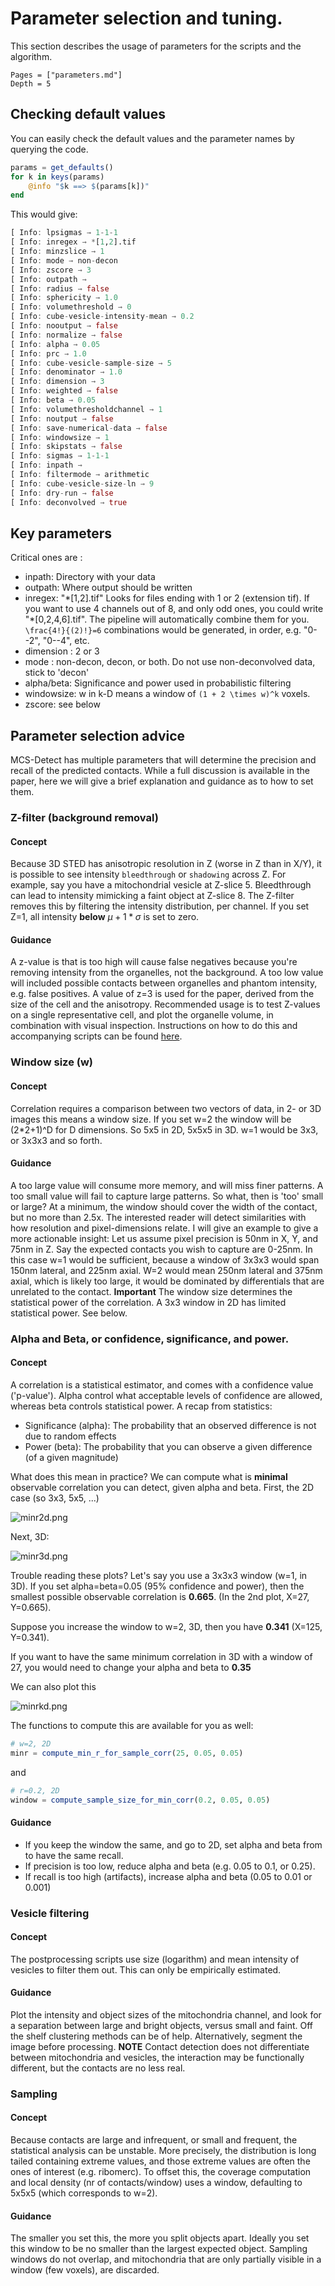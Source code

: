 # Parameter selection and tuning.
This section describes the usage of parameters for the scripts and the algorithm.

```@contents
Pages = ["parameters.md"]
Depth = 5
```

## Checking default values
You can easily check the default values and the parameter names by querying the code.
```julia
params = get_defaults()
for k in keys(params)
    @info "$k ==> $(params[k])"
end
```

This would give:

```julia
[ Info: lpsigmas → 1-1-1
[ Info: inregex → *[1,2].tif
[ Info: minzslice → 1
[ Info: mode → non-decon
[ Info: zscore → 3
[ Info: outpath → 
[ Info: radius → false
[ Info: sphericity → 1.0
[ Info: volumethreshold → 0
[ Info: cube-vesicle-intensity-mean → 0.2
[ Info: nooutput → false
[ Info: normalize → false
[ Info: alpha → 0.05
[ Info: prc → 1.0
[ Info: cube-vesicle-sample-size → 5
[ Info: denominator → 1.0
[ Info: dimension → 3
[ Info: weighted → false
[ Info: beta → 0.05
[ Info: volumethresholdchannel → 1
[ Info: noutput → false
[ Info: save-numerical-data → false
[ Info: windowsize → 1
[ Info: skipstats → false
[ Info: sigmas → 1-1-1
[ Info: inpath → 
[ Info: filtermode → arithmetic
[ Info: cube-vesicle-size-ln → 9
[ Info: dry-run → false
[ Info: deconvolved → true
```

## Key parameters
Critical ones are :
- inpath: Directory with your data
- outpath: Where output should be written
- inregex: "\*[1,2].tif" Looks for files ending with 1 or 2 (extension tif). If you want to use 4 channels out of 8, and only odd ones, you could write "\*[0,2,4,6].tif". The pipeline will automatically combine them for you. ``\frac{4!}{(2)!}=6`` combinations would be generated, in order, e.g. "0--2", "0--4", etc.
- dimension : 2 or 3
- mode : non-decon, decon, or both. Do not use non-deconvolved data, stick to 'decon'
- alpha/beta: Significance and power used in probabilistic filtering
- windowsize: w in k-D means a window of ``(1 + 2 \times w)^k`` voxels. 
- zscore: see below

## Parameter selection advice
MCS-Detect has multiple parameters that will determine the precision and recall of the predicted contacts. 
While a full discussion is available in the paper, here we will give a brief explanation and guidance as to how to set them.

### Z-filter (background removal)

#### Concept
Because 3D STED has anisotropic resolution in Z (worse in Z than in X/Y), it is possible to see intensity `bleedthrough` or `shadowing` across Z. 
For example, say you have a mitochondrial vesicle at Z-slice 5. 
Bleedthrough can lead to intensity mimicking a faint object at Z-slice 8.
The Z-filter removes this by filtering the intensity distribution, per channel.
If you set Z=1, all intensity **below** $\mu + 1 * \sigma$ is set to zero.

#### Guidance
A z-value is that is too high will cause false negatives because you're removing intensity from the organelles, not the background.
A too low value will included possible contacts between organelles and phantom intensity, e.g. false positives.
A value of z=3 is used for the paper, derived from the size of the cell and the anisotropy. 
Recommended usage is to test Z-values on a single representative cell, and plot the organelle volume, in combination with visual inspection. 
Instructions on how to do this and accompanying scripts can be found [here](https://github.com/NanoscopyAI/tutorial_mcs_detect?tab=readme-ov-file#mcs-detect-background-filtering-only--segmentation).


### Window size (w)

#### Concept
Correlation requires a comparison between two vectors of data, in 2- or 3D images this means a window size. 
If you set w=2 the window will be (2*2+1)^D for D dimensions.
So 5x5 in 2D, 5x5x5 in 3D. w=1 would be 3x3, or 3x3x3 and so forth.

#### Guidance
A too large value will consume more memory, and will miss finer patterns. 
A too small value will fail to capture large patterns. 
So what, then is 'too' small or large?
At a minimum, the window should cover the width of the contact, but no more than 2.5x. 
The interested reader will detect similarities with how resolution and pixel-dimensions relate.
I will give an example to give a more actionable insight:
Let us assume pixel precision is 50nm in X, Y, and 75nm in Z.
Say the expected contacts you wish to capture are 0-25nm. 
In this case w=1 would be sufficient, because a window of 3x3x3 would span 150nm lateral, and 225nm axial. 
W=2 would mean 250nm lateral and 375nm axial, which is likely too large, it would be dominated by differentials that are unrelated to the contact.
**Important** The window size determines the statistical power of the correlation. A 3x3 window in 2D has limited statistical power. See below.


### Alpha and Beta, or confidence, significance, and power.

#### Concept
A correlation is a statistical estimator, and comes with a confidence value ('p-value'). 
Alpha control what acceptable levels of confidence are allowed, whereas beta controls statistical power. 
A recap from statistics:
- Significance (alpha): The probability that an observed difference is not due to random effects
- Power (beta): The probability that you can observe a given difference (of a given magnitude)

What does this mean in practice?
We can compute what is **minimal** observable correlation you can detect, given alpha and beta.
First, the 2D case (so 3x3, 5x5, ...)

![minr2d.png](./assets/minr2d.png)

Next, 3D:

![minr3d.png](./assets/minr3d.png)


Trouble reading these plots?
Let's say you use a 3x3x3 window (w=1, in 3D). 
If you set alpha=beta=0.05 (95% confidence and power), then the smallest possible observable correlation is **0.665**. (In the 2nd plot, X=27, Y=0.665).

Suppose you increase the window to w=2, 3D, then you have **0.341** (X=125, Y=0.341).

If you want to have the same minimum correlation in 3D with a window of 27, you would need to change your alpha and beta to **0.35**

We can also plot this 

![minrkd.png](./assets/minrkd.png)


The functions to compute this are available for you as well:
```julia
# w=2, 2D
minr = compute_min_r_for_sample_corr(25, 0.05, 0.05)
```
and
```julia
# r=0.2, 2D
window = compute_sample_size_for_min_corr(0.2, 0.05, 0.05)
```

#### Guidance
- If you keep the window the same, and go to 2D, set alpha and beta from to have the same recall.
- If precision is too low, reduce alpha and beta (e.g. 0.05 to 0.1, or 0.25).
- If recall is too high (artifacts), increase alpha and beta (0.05 to 0.01 or 0.001)

### Vesicle filtering
#### Concept
The postprocessing scripts use size (logarithm) and mean intensity of vesicles to filter them out. 
This can only be empirically estimated. 

#### Guidance
Plot the intensity and object sizes of the mitochondria channel, and look for a separation between large and bright objects, versus small and faint.
Off the shelf clustering methods can be of help.
Alternatively, segment the image before processing. 
**NOTE** Contact detection does not differentiate between mitochondria and vesicles, the interaction may be functionally different, but the contacts are no less real.


### Sampling

#### Concept
Because contacts are large and infrequent, or small and frequent, the statistical analysis can be unstable. 
More precisely, the distribution is long tailed containing extreme values, and those extreme values are often the ones of interest (e.g. ribomerc).
To offset this, the coverage computation and local density (nr of contacts/window) uses a window, defaulting to 5x5x5 (which corresponds to w=2). 

#### Guidance
The smaller you set this, the more you split objects apart. 
Ideally you set this window to be no smaller than the largest expected object.
Sampling windows do not overlap, and mitochondria that are only partially visible in a window (few voxels), are discarded.
